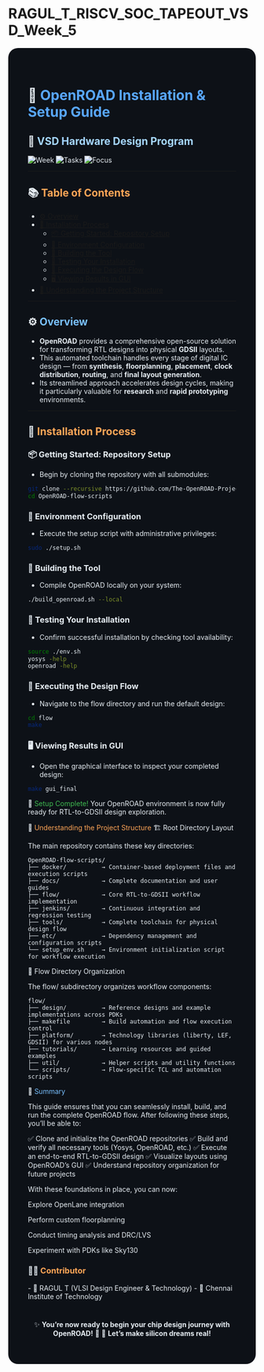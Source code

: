 # RAGUL_T_RISCV_SOC_TAPEOUT_VSD_Week_5
<div  style="background-color:#0d1117; color:#e6edf3; padding:40px; border-radius:20px;">

# 🧩 <span style="color:#58a6ff;">OpenROAD Installation & Setup Guide</span>

## 🧠 <span style="color:#a5d6ff;">VSD Hardware Design Program</span>

<p align="center">
  
![Week](https://img.shields.io/badge/Week-5-blue?style=for-the-badge)
![Tasks](https://img.shields.io/badge/Tasks-6_Completed-brightgreen?style=for-the-badge)
![Focus](https://img.shields.io/badge/Focus-OpenROAD_Setup-orange?style=for-the-badge)

</p>

---

## 📚 <span style="color:#ffa657;">Table of Contents</span>

- [⚙️ Overview](#overview)
- [🧰 Installation Process](#installation-process)
  - [📦 Getting Started: Repository Setup](#getting-started-repository-setup)
  - [🔧 Environment Configuration](#environment-configuration)
  - [🧱 Building the Tool](#building-the-tool)
  - [🧪 Testing Your Installation](#testing-your-installation)
  - [🚀 Executing the Design Flow](#executing-the-design-flow)
  - [🖥️ Viewing Results in GUI](#viewing-results-in-gui)
- [📂 Understanding the Project Structure](#understanding-the-project-structure)

---

## ⚙️ <span style="color:#79c0ff;">Overview</span>

- **OpenROAD** provides a comprehensive open-source solution for transforming RTL designs into physical **GDSII** layouts.  
- This automated toolchain handles every stage of digital IC design — from **synthesis**, **floorplanning**, **placement**, **clock distribution**, **routing**, and **final layout generation**.  
- Its streamlined approach accelerates design cycles, making it particularly valuable for **research** and **rapid prototyping** environments.

---

## 🧰 <span style="color:#ffa657;">Installation Process</span>

### 📦 Getting Started: Repository Setup

- Begin by cloning the repository with all submodules:

```bash
git clone --recursive https://github.com/The-OpenROAD-Project/OpenROAD-flow-scripts
cd OpenROAD-flow-scripts
```

###   🔧 Environment Configuration

- Execute the setup script with administrative privileges:

```bash
sudo ./setup.sh
```
### 🧱 Building the Tool

- Compile OpenROAD locally on your system:
```bash
./build_openroad.sh --local
```

### 🧪 Testing Your Installation

- Confirm successful installation by checking tool availability:
```bash
source ./env.sh
yosys -help  
openroad -help
```
### 🚀 Executing the Design Flow

- Navigate to the flow directory and run the default design:

```bash
cd flow
make
```
### 🖥️ Viewing Results in GUI

- Open the graphical interface to inspect your completed design:
```bash
make gui_final
```
🎉 <span style="color:#3fb950;">Setup Complete!</span>
Your OpenROAD environment is now fully ready for RTL-to-GDSII design exploration.

📂 <span style="color:#ffa657;">Understanding the Project Structure</span>
🏗️ Root Directory Layout

The main repository contains these key directories:

```plaintext
OpenROAD-flow-scripts/
├── docker/          → Container-based deployment files and execution scripts
├── docs/            → Complete documentation and user guides  
├── flow/            → Core RTL-to-GDSII workflow implementation  
├── jenkins/         → Continuous integration and regression testing
├── tools/           → Complete toolchain for physical design flow
├── etc/             → Dependency management and configuration scripts
└── setup_env.sh     → Environment initialization script for workflow execution
```
🧩 Flow Directory Organization

The flow/ subdirectory organizes workflow components:

```plaintext
flow/
├── design/          → Reference designs and example implementations across PDKs
├── makefile         → Build automation and flow execution control
├── platform/        → Technology libraries (liberty, LEF, GDSII) for various nodes
├── tutorials/       → Learning resources and guided examples
├── util/            → Helper scripts and utility functions
└── scripts/         → Flow-specific TCL and automation scripts
```

🧾 <span style="color:#79c0ff;">Summary</span>

This guide ensures that you can seamlessly install, build, and run the complete OpenROAD flow.
After following these steps, you’ll be able to:

✅ Clone and initialize the OpenROAD repositories
✅ Build and verify all necessary tools (Yosys, OpenROAD, etc.)
✅ Execute an end-to-end RTL-to-GDSII design
✅ Visualize layouts using OpenROAD’s GUI
✅ Understand repository organization for future projects

With these foundations in place, you can now:

Explore OpenLane integration

Perform custom floorplanning

Conduct timing analysis and DRC/LVS

Experiment with PDKs like Sky130

### 👨‍💻 <span style="color:#ffa657;">Contributor</span>
<div>
- 💫 RAGUL T (VLSI Design Engineer & Technology)
- 📍 Chennai Institute of Technology

<p align="center">
<div align="center" style="margin-top:40px;">

✨ <b>You’re now ready to begin your chip design journey with OpenROAD!</b> 🧠
🚀 <b>Let’s make silicon dreams real!</b>

<p align="center">

</p> </div> </div> 


